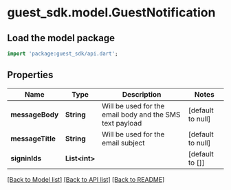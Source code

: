 # guest_sdk.model.GuestNotification

## Load the model package
```dart
import 'package:guest_sdk/api.dart';
```

## Properties
Name | Type | Description | Notes
------------ | ------------- | ------------- | -------------
**messageBody** | **String** | Will be used for the email body and the SMS text payload | [default to null]
**messageTitle** | **String** | Will be used for the email subject | [default to null]
**signinIds** | **List&lt;int&gt;** |  | [default to []]

[[Back to Model list]](../README.md#documentation-for-models) [[Back to API list]](../README.md#documentation-for-api-endpoints) [[Back to README]](../README.md)


